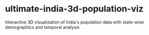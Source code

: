 # ultimate-india-3d-population-viz
Interactive 3D visualization of India's population data with state-wise demographics and temporal analysis
